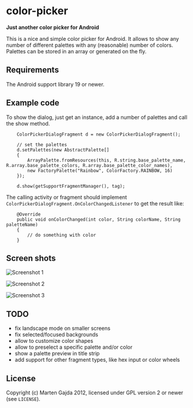 # color-picker

__Just another color picker for Android__

This is a nice and simple color picker for Android. It allows to show any number of different palettes with any (reasonable) number of colors. Palettes can be stored in an array or generated on the fly.


## Requirements

The Android support library 19 or newer.

## Example code

To show the dialog, just get an instance, add a number of palettes and call the show method.

		ColorPickerDialogFragment d = new ColorPickerDialogFragment();

		// set the palettes
		d.setPalettes(new AbstractPalette[]
		{
			ArrayPalette.fromResources(this, R.string.base_palette_name, R.array.base_palette_colors, R.array.base_palette_color_names),
			new FactoryPalette("Rainbow", ColorFactory.RAINBOW, 16)
		});
		
		d.show(getSupportFragmentManager(), tag);


The calling activity or fragment should implement `ColorPickerDialogFragment.OnColorChangedListener` to get the result like:

		@Override
		public void onColorChanged(int color, String colorName, String paletteName)
		{
			// do something with color
		}

## Screen shots

![](https://raw.github.com/dmfs/color-picker/master/demo/screenshots/screenshot_1.png "Screenshot 1")

![](https://raw.github.com/dmfs/color-picker/master/demo/screenshots/screenshot_2.png "Screenshot 2")

![](https://raw.github.com/dmfs/color-picker/master/demo/screenshots/screenshot_3.png "Screenshot 3")


## TODO

* fix landscape mode on smaller screens
* fix selected/focused backgrounds
* allow to customize color shapes
* allow to preselect a specific palette and/or color
* show a palette preview in title strip
* add support for other fragment types, like hex input or color wheels

## License

Copyright (c) Marten Gajda 2012, licensed under GPL version 2 or newer (see `LICENSE`).

